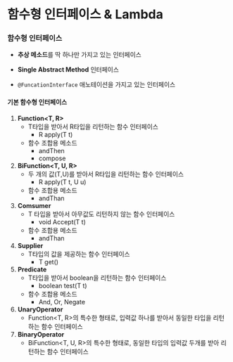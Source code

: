 # 함수형 인터페이스 & Lambda



### 함수형 인터페이스

- **추상 메소드**를 딱 하나만 가지고 있는 인터페이스

- **Single Abstract Method** 인터페이스
- `@FuncationInterface` 애노테이션을 가지고 있는 인터페이스



#### 기본 함수형 인터페이스

1. **Function<T, R>**
   - T타입을 받아서 R타입을 리턴하는 함수 인터페이스
     - R apply(T t)
   - 함수 조합용 메소드
     - andThen
     - compose
2. **BiFunction<T, U, R>**
   - 두 개의 값(T,U)를 받아서 R타입을 리턴하는 함수 인터페이스
     - R apply(T t, U u)
   - 함수 조합용 메소드
     - andThan
3. **Comsumer<T>**
   - T 타입을 받아서 아무값도 리턴하지 않는 함수 인터페이스
     - void Accept(T t)
   - 함수 조합용 메소드
     - andThan
4. **Supplier<T>**
   - T타입의 값을 제공하는 함수 인터페이스
     - T get()
5. **Predicate<T>**
   - T타입을 받아서 boolean을 리턴하는 함수 인터페이스
     - boolean test(T t)
   - 함수 조합용 메소드
     - And, Or, Negate
6. **UnaryOperator<T>**
   - Function<T, R>의 특수한 형태로,  입력값 하나를 받아서 동일한 타입을 리턴하는 함수 인터페이스
7. **BinaryOperator<T>**
   - BiFunction<T, U, R>의 특수한 형태로, 동일한 타입의 입력값 두개를 받아 리턴하는 함수 인터페이스